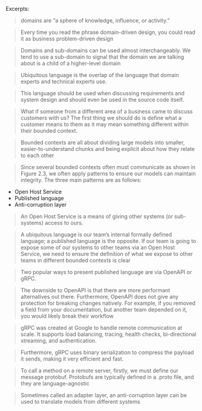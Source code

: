 Excerpts:

> domains are “a sphere of knowledge, influence, or activity.”

> Every time you read the phrase domain-driven design, you could read it as business problem-driven design

> Domains and sub-domains can be used almost interchangeably. We tend to use a sub-domain to signal that the domain we are talking about is a child of a higher-level domain

> Ubiquitous language is the overlap of the language that domain experts and technical experts use.

> This language should be used when discussing requirements and system design and should even be used in the source code itself.

> What if someone from a different area of a business came to discuss customers with us? The first thing we should do is define what a customer means to them as it may mean something different within their bounded context.

> Bounded contexts are all about dividing large models into smaller, easier-to-understand chunks and being explicit about how they relate to each other

> Since several bounded contexts often must communicate as shown in Figure 2.3, we often apply patterns to ensure our models can maintain integrity. The three main patterns are as follows:

-   Open Host Service
-   Published language
-   Anti-corruption layer

> An Open Host Service is a means of giving other systems (or sub-systems) access to ours.

> A ubiquitous language is our team’s internal formally defined language; a published language is the opposite. If our team is going to expose some of our systems to other teams via an Open Host Service, we need to ensure the definition of what we expose to other teams in different bounded contexts is clear

> Two popular ways to present published language are via OpenAPI or gRPC.

> The downside to OpenAPI is that there are more performant alternatives out there.
> Furthermore, OpenAPI does not give any protection for breaking changes natively. For
> example, if you removed a field from your documentation, but another team depended on
> it, you would likely break their workflow

> gRPC was created at Google to handle remote communication at scale. It supports load
> balancing, tracing, health checks, bi-directional streaming, and authentication.

> Furthermore, gRPC uses binary serialization to compress the payload it sends, making
> it very efficient and fast.

> To call a method on a remote server, firstly, we must define our message protobuf.
> Protobufs are typically defined in a .proto file, and they are language-agnostic

> Sometimes called an adapter layer, an anti-corruption layer can be used to translate
> models from different systems
